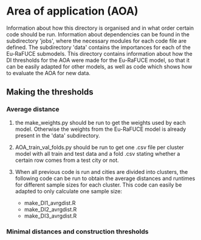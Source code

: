 # Area of application (AOA)
Information about how this directory is organised and in what order certain code should be run.
Information about dependencies can be found in the subdirectory 'jobs', where the necessary modules for each code file are defined. 
The subdirectory 'data' contains the importances for each of the Eu-RaFUCE submodels.
This directory contains information about how the DI thresholds for the AOA were made for the Eu-RaFUCE model, so that it can be easily adapted for other models, as well as code which shows how to evaluate the AOA for new data.

## Making the thresholds

### Average distance
1) the make_weights.py should be run to get the weights used by each model. Otherwise the weights from the Eu-RaFUCE model is already present in the 'data' subdirectory.

2) AOA_train_val_folds.py should be run to get one .csv file per cluster model with all train and test data and a fold .csv stating whether a certain row comes from a test city or not.

3) When all previous code is run and cities are divided into clusters, the following code can be run to obtain the average distances and runtimes for different sample sizes for each cluster. This code can easily be adapted to only calculate one sample size:
    - make_DI1_avrgdist.R
    - make_DI2_avrgdist.R
    - make_DI3_avrgdist.R

### Minimal distances and construction thresholds




